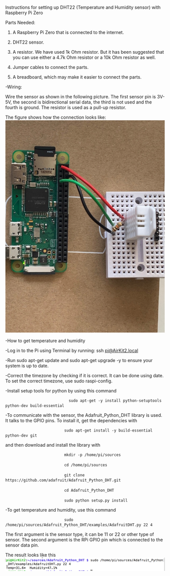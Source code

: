 Instructions for setting up DHT22 (Temperature and Humidity sensor) with Raspberry Pi Zero

Parts Needed:
1. A Raspberry Pi Zero that is connected to the internet.

2. DHT22 sensor.

3. A resistor. We have used 1k Ohm resistor. But it has been suggested that you can use either a 4.7k Ohm resistor or a 10k Ohm resistor as well.

4. Jumper cables to connect the parts.

5. A breadboard, which may make it easier to connect the parts. 

-Wiring:

Wire the sensor as shown in the following picture. The first sensor pin is 3V-5V, the second is bidirectional serial data, the third is not used and the fourth is ground. The resistor is used as a pull-up resistor. 

The figure shows how the connection looks like:
![alt text](https://github.com/sachit27/Prototype-Documentation/blob/master/figures/9.png)

-How to get temperature and humidity

-Log in to the Pi using Terminal by running: ssh pi@AirKit2.local 

-Run sudo apt-get update and sudo apt-get upgrade -y to ensure your system is up to date. 

-Correct the timezone by checking if it is correct. It can be done using date.  To set the correct timezone, use sudo raspi-config. 

-Install setup tools for python by using this command 
        
                                sudo apt-get -y install python-setuptools python-dev build-essential

-To communicate with the sensor, the Adafruit_Python_DHT library is used. It talks to the GPIO pins. To install it, get the dependencies with 
                  
                              sudo apt-get install -y build-essential python-dev git 
                              
  and then download and install the library with
	
                              mkdir -p /home/pi/sources
	
                              cd /home/pi/sources

                              git clone https://github.com/adafruit/Adafruit_Python_DHT.git
                              
                              cd Adafruit_Python_DHT

                              sudo python setup.py install

-To get temperature and humidity, use this command

                              sudo /home/pi/sources/Adafruit_Python_DHT/examples/AdafruitDHT.py 22 4

The first argument is the sensor type, it can be 11 or 22 or other type of sensor. The second argument is the RPi GPIO pin which is connected to the sensor data pin.

The result looks like this
![alt text](https://github.com/sachit27/Prototype-Documentation/blob/master/figures/10.png)
